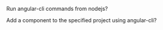Run angular-cli commands from nodejs?

Add a component to the specified project using angular-cli?

